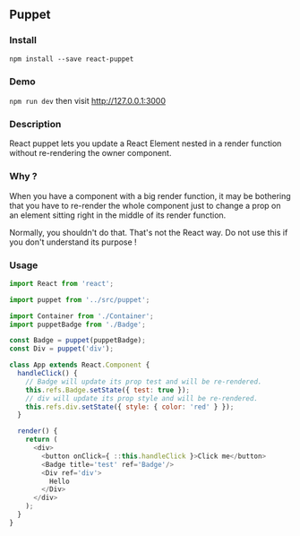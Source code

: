 ## Puppet

### Install
`npm install --save react-puppet`

### Demo
`npm run dev` then visit http://127.0.0.1:3000

### Description
React puppet lets you update a React Element nested in a render function without
re-rendering the owner component.

### Why ?
When you have a component with a big render function, it may be bothering that
you have to re-render the whole component just to change a prop on an element
sitting right in the middle of its render function.

Normally, you shouldn't do that. That's not the React way. Do not use this if
you don't understand its purpose !

### Usage
```js
import React from 'react';

import puppet from '../src/puppet';

import Container from './Container';
import puppetBadge from './Badge';

const Badge = puppet(puppetBadge);
const Div = puppet('div');

class App extends React.Component {
  handleClick() {
    // Badge will update its prop test and will be re-rendered.
    this.refs.Badge.setState({ test: true });
    // div will update its prop style and will be re-rendered.
    this.refs.div.setState({ style: { color: 'red' } });
  }

  render() {
    return (
      <div>
        <button onClick={ ::this.handleClick }>Click me</button>
        <Badge title='test' ref='Badge'/>
        <Div ref='div'>
          Hello
        </Div>
      </div>
    );
  }
}
```
